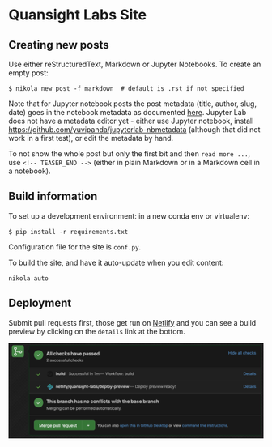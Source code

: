 # Quansight Labs Site

## Creating new posts

Use either reStructuredText, Markdown or Jupyter Notebooks. To create an empty post:
```
$ nikola new_post -f markdown  # default is .rst if not specified
```

Note that for Jupyter notebook posts the post metadata (title, author, slug, date) goes in the notebook metadata as documented [here](https://getnikola.com/handbook.html#jupyter-notebook-metadata). Jupyter Lab does not have a metadata editor yet - either use Jupyter notebook, install https://github.com/yuvipanda/jupyterlab-nbmetadata (although that did not work in a first test), or edit the metadata by hand.

To not show the whole post but only the first bit and then `read more ...`, use `<!-- TEASER_END -->` (either in plain Markdown or in a Markdown cell in a notebook).

## Build information

To set up a development environment: in a new conda env or virtualenv:
```
$ pip install -r requirements.txt
```

Configuration file for the site is ``conf.py``.

To build the site, and have it auto-update when you edit content:

    nikola auto


## Deployment

Submit pull requests first, those get run on [Netlify](https://quansight-labs.netlify.app/) and you can see a build preview by clicking on the `details` link at the bottom.

![Build previews](images/readme-build-previews.png)

